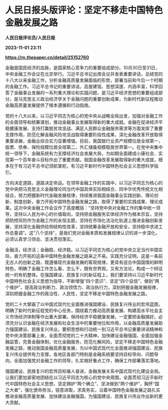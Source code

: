 # 人民日报头版评论：坚定不移走中国特色金融发展之路
**人民日报评论员/人民日报**

**2023-11-01 23:11**

**https://m.thepaper.cn/detail/25152760**

金融是国民经济的血脉，是国家核心竞争力的重要组成部分。10月30日至31日，中央金融工作会议在北京举行。习近平总书记出席会议并发表重要讲话，总结党的十八大以来金融工作，分析金融高质量发展面临的形势，部署当前和今后一个时期的金融工作。习近平总书记的重要讲话，高屋建瓴、思想深邃、内涵丰富，科学回答了金融事业发展的一系列重大理论和实践问题，是习近平经济思想的重要组成部分，是马克思主义政治经济学关于金融问题的重要创新成果，为新时代新征程推动金融高质量发展提供了根本遵循和行动指南。

党的十八大以来，以习近平同志为核心的党中央从战略全局出发，加强对金融工作的全面领导和统筹谋划，推动金融事业发展取得新的重大成就。金融在促进经济平稳健康发展、支持打赢脱贫攻坚战、满足人民群众金融服务需求等方面发挥了重要支撑作用，防范化解金融风险攻坚战取得重要阶段性成果，深化金融改革开放取得重要进展，金融业综合实力显著增强。目前，我国银行业资产规模位居全球第一，股票、债券、保险规模位居全球第二，外汇储备规模稳居世界第一。在党中央集中统一领导下，金融系统有力支撑经济社会发展大局，为如期全面建成小康社会、实现第一个百年奋斗目标作出了重要贡献。我国金融改革发展取得新的重大成就，根本在于有习近平总书记领航掌舵，有习近平新时代中国特色社会主义思想科学指引。

方向决定道路，道路决定命运。在领导金融工作的实践中，以习近平同志为核心的党中央把马克思主义金融理论同当代中国具体实际相结合、同中华优秀传统文化相结合，努力把握新时代金融发展规律，持续推进我国金融事业实践创新、理论创新、制度创新，奋力开拓中国特色金融发展之路，取得了重要的实践成果、理论成果。这次中央金融工作会议作了高度概括：“坚持党中央对金融工作的集中统一领导，坚持以人民为中心的价值取向，坚持把金融服务实体经济作为根本宗旨，坚持把防控风险作为金融工作的永恒主题，坚持在市场化法治化轨道上推进金融创新发展，坚持深化金融供给侧结构性改革，坚持统筹金融开放和安全，坚持稳中求进工作总基调”。这“八个坚持”，是我们党对金融本质和发展规律认识的进一步深化，必须认真学习领会、坚决贯彻落实。

金融活，经济活；金融稳，经济稳。以习近平同志为核心的党中央立足当代中国实际，奋力开拓的这条中国特色金融发展之路来之不易。实践充分证明，这是一条前无古人的创新之路，既遵循现代金融发展的客观规律，更具有适合中国国情的鲜明特色，明确了金融工作怎么看、怎么干，既有世界观，又有方法论，构成一个辩证统一的有机整体。在强国建设、民族复兴的新征程上，我们要坚持以习近平新时代中国特色社会主义思想为指导，不断增强“四个意识”、坚定“四个自信”、做到“两个维护”，提高政治判断力、政治领悟力、政治执行力，深刻把握金融发展规律，深刻把握金融工作的政治性、人民性，坚定不移走中国特色金融发展之路。

党的二十大擘画了以中国式现代化全面推进强国建设、民族复兴伟业的宏伟蓝图，明确了新时代新征程党的中心任务，围绕着力推动高质量发展、构建高水平社会主义市场经济体制等作出重大部署。保持经济平稳健康发展，一定要把金融搞好。必须充分认识金融在经济发展和社会生活中的重要地位和作用，以金融高质量发展助力强国建设、民族复兴伟业。要把思想和行动统一到习近平总书记重要讲话精神和党中央决策部署上来，全面贯彻党的二十大精神，加快建设金融强国，全面加强金融监管，完善金融体制，优化金融服务，防范化解风险，坚定不移走中国特色金融发展之路，推动我国金融高质量发展，为以中国式现代化全面推进强国建设、民族复兴伟业提供有力支撑。各地区各部门特别是金融系统要坚持目标导向、问题导向，全面加强党对金融工作的领导，扎实做好重点工作，确保工作部署落实落地。

强国建设、民族复兴的宏伟目标催人奋进，金融发展关系中国式现代化建设全局。让我们更加紧密地团结在以习近平同志为核心的党中央周围，全面贯彻习近平新时代中国特色社会主义思想，坚定拥护“两个确立”、坚决做到“两个维护”，胸怀“国之大者”，强化使命担当，锐意进取，求真务实，沿着中国特色金融发展之路扎实推进金融高质量发展、加快建设金融强国，为强国建设、民族复兴伟业作出新的更大贡献。